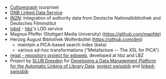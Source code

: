 * [Culturegraph](http://www.culturegraph.org/) (surprise)
* [DNB Linked Data Service](http://www.dnb.de/EN/Service/DigitaleDienste/LinkedData/linkeddata_node.html)
* [IN2N](http://in2n.de/): Integration of authority data from Deutsche Nationalbibliothek and Deutsches Filminstitut
* [lobid](http://lobid.org) - [hbz](http://www.hbz-nrw.de/)'s LOD service
* Magnus Pfeffer (Stuttgart Media University) (https://github.com/mapfde)
* Herzog August Bibliothek Wolfenbüttel (https://github.com/dmj)
  - maintain a PICA-based search index (beta)
  - various ad-hoc transformations ("Metafacture -- The XSL for PICA")
* [regal - repository project for edoweb](https://github.com/edoweb/regal/wiki), developed at hbz and LBZ
* Project by [SLUB Dresden](http://www.slub-dresden.de/) for [Developing a Data Management Platform for the Automatic Linking of Library Data](http://dmp.slub-dresden.de/en/ueber-das-projekt/teilprojekt-dmp/).
[project swissbib](http://www.swissbib.ch) and [linked-swissbib](http://linked.swissbib.ch)